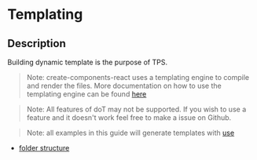 # Templating

## Description

Building dynamic template is the purpose of TPS.

> Note: create-components-react uses a templating engine to compile and render the files. More documentation on how to use the templating engine can be found [here](http://olado.github.io/doT/index.html)

> Note: All features of doT may not be supported. If you wish to use a feature and it doesn't work feel free to make a issue on Github.

> Note: all examples in this guide will generate templates with [use](../cli/commands/use.md)

- [folder structure](./folder-structure.md)

<!--
lets start off my creating a new folder called `tps-example`.

    cd ~/Desktop
    mkdir tps-example -->
